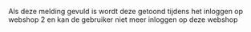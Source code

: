 Als deze melding gevuld is wordt deze getoond tijdens het inloggen op webshop 2 en kan de gebruiker niet meer inloggen op deze webshop